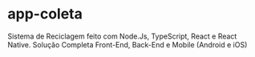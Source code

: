 # app-coleta

Sistema de Reciclagem feito com Node.Js, TypeScript, React e React Native. 
Solução Completa Front-End, Back-End e Mobile (Android e iOS)
